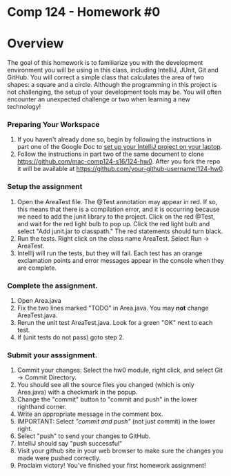 Comp 124 - Homework #0
===

# Overview

The goal of this homework is to familiarize you with the development environment you will be using in this class, including IntelliJ, JUnit, Git and GitHub.
You will correct a simple class that calculates the area of two shapes: a square and a circle.
Although the programming in this project is not challenging, the setup of your development tools may be.
You will often encounter an unexpected challenge or two when learning a new technology!

### Preparing Your Workspace

1. If you haven't already done so, begin by following the instructions in part one of the Google Doc to [set up your IntelliJ project on your laptop](https://docs.google.com/a/macalester.edu/document/d/1raRHiB6uUe8Yor05b5bS7LM0Q-wRzumbXiBIVUrhe98/edit?usp=sharing).
2. Follow the instructions in part two of the same document to clone https://github.com/mac-comp124-s16/124-hw0. After you fork the repo it will be available at https://github.com/your-github-username/124-hw0.

### Setup the assignment

1. Open the AreaTest file. The @Test annotation may appear in red. If so, this means that there is a compilation error, and it is occurring because we need to add the junit library to the project. Click on the red @Test, and wait for the red light bulb to pop up. Click the red light bulb and select "Add junit.jar to classpath." The red statements should turn black.
2. Run the tests. Right click on the class name AreaTest. Select Run -> AreaTest. 
3. IntellIj will run the tests, but they will fail. Each test has an orange exclamation points and error messages appear in the console when they are complete.

### Complete the assignment.

1. Open Area.java
2. Fix the two lines marked "TODO" in Area.java.   You may **not** change AreaTest.java.
3. Rerun the unit test AreaTest.java. Look for a green "OK" next to each test.
4. If (unit tests do not pass) goto step 2.

### Submit your asssignment.
1. Commit your changes: Select the hw0 module, right click, and select Git -> Commit Directory.
2. You should see all the source files you changed (which is only Area.java) with a checkmark in the popup.
3. Change the "commit" button to "commit and push" in the lower righthand corner.
4. Write an appropriate message in the comment box.
5. IMPORTANT: Select *"commit and push"* (not just commit) in the lower right.
6. Select "push" to send your changes to GitHub.
7. IntelliJ should say "push successful"
8. Visit your github site in your web browser to make sure the changes you made were pushed correctly.
9. Proclaim victory!  You've finished your first homework assignment!
